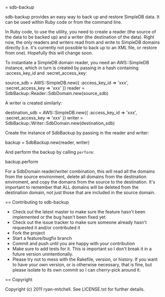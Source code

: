 = sdb-backup

sdb-backup provides an easy way to back up and restore SimpleDB data.  It can be used within Ruby code or from the command line.

In Ruby code, to use the utility, you need to create a reader (the source of the data to be backed up) and a writer (the destination of the data).  Right now, the only readers and writers read from and write to SimpleDB domains directly (i.e. it's currently not possible to back up to an XML file, or restore from one).  Hopefully this will change soon.

To instantiate a SimpleDB domain reader, you need an AWS::SimpleDB instance, which in turn is created by passing in a hash containing :access_key_id and :secret_access_key:

  source_sdb = AWS::SimpleDB.new({ :access_key_id => 'xxx', :secret_access_key => 'xxx' })
  reader = SdbBackup::Reader::SdbDomain.new(source_sdb)

A writer is created similarly:

  destination_sdb = AWS::SimpleDB.new({ :access_key_id => 'xxx', :secret_access_key => 'xxx' })
  writer = SdbBackup::Writer::SdbDomain.new(destination_sdb)

Create the instance of SdbBackup by passing in the reader and writer:

  backup = SdbBackup.new(reader, writer)

And perform the backup by calling `perform`:

  backup.perform

For a SdbDomain reader/writer combination, this will read all the domains from the source environment, delete all domains from the destination enviroment, and copy the domains from the source to the destination.  It's important to remember that ALL domains will be deleted from the destination domain, not just those that are included in the source domain.

== Contributing to sdb-backup
 
* Check out the latest master to make sure the feature hasn't been implemented or the bug hasn't been fixed yet
* Check out the issue tracker to make sure someone already hasn't requested it and/or contributed it
* Fork the project
* Start a feature/bugfix branch
* Commit and push until you are happy with your contribution
* Make sure to add tests for it. This is important so I don't break it in a future version unintentionally.
* Please try not to mess with the Rakefile, version, or history. If you want to have your own version, or is otherwise necessary, that is fine, but please isolate to its own commit so I can cherry-pick around it.

== Copyright

Copyright (c) 2011 ryan-mitchell. See LICENSE.txt for
further details.


